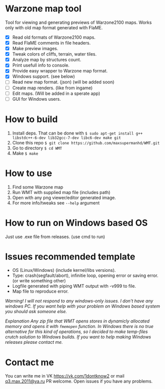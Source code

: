# Warzone map tool

Tool for viewing and generating previews of Warzone2100 maps.
Works only with old map format generated with FlaME.

- [x] Read old formats of Warzone2100 maps.
- [x] Read FlaME comments in file headers.
- [x] Make preview images.
- [x] Tweak colors of cliffs, terrain, water tiles.
- [x] Analyze map by structures count.
- [x] Print usefull info to console.
- [x] Provide easy wrapper to Warzone map format.
- [x] Windows support. (see below)
- [ ] Read new map format. (json) (will be added soon)
- [ ] Create map renders. (like from ingame)
- [ ] Edit maps. (Will be added in a sperate app)
- [ ] GUI for Windows users.

# How to build

1. Install deps.
 That can be done with `$ sudo apt-get install g++ libstdc++-6-dev lib32gcc-7-dev libc6-dev make git`
2. Clone this repo `$ git clone https://github.com/maxsupermanhd/WMT.git`
3. Go to directory `$ cd WMT`
4. Make `$ make`

# How to use

1. Find some Warzone map
2. Run WMT with supplied map file (includes path)
3. Open with any png viewer/editor generated image.
4. For more info/tweaks see `--help` argument

# How to run on Windows based OS

Just use .exe file from releases. (use cmd to run)

# Issues recommended template

- OS (Linux/Windows) (include kernel/libs versions).
- Type: crash(segfault/abort), infinitie loop, opening error or saving error. (or write something other)
- Logfile generated with piping WMT output with -v999 to file.
- Map file to reproduce error.

*Warning!*
*I will not respond to any windows-only issues.*
*I don't have any windows PC. If you want help with your problem on Windows based system you should ask someone else.*

*Explanation*
*Any zip file that WMT opens stores in dynamicly allocated memory and opens it with `fmemopen` function.*
*In Windows there is no true alternative for this kind of operations, so I decided to make temp-files crutch solution to Windows builds.*
*If you want to help making Windows releases please contact me.*

# Contact me

You can write me in VK https://vk.com/1dontknow2 or mail q3.max.2011@ya.ru
PR welcome. Open issues if you have any problems.

